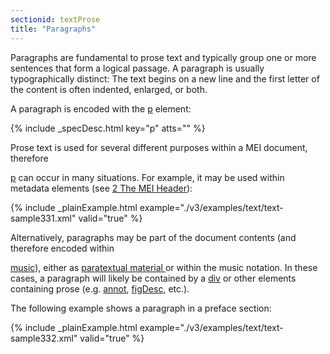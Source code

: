 ```yaml
---
sectionid: textProse
title: "Paragraphs"
---
```




Paragraphs are fundamental to prose text and typically group one or more sentences
that form
a logical passage. A paragraph is usually typographically distinct: The text begins
on a new
line and the first letter of the content is often indented, enlarged, or both.

A paragraph is encoded with the <a class="link_odd_elementSpec" href="/v3/elements/p">p</a> element:



{% include _specDesc.html key="p" atts="" %}



Prose text is used for several different purposes within a MEI document, therefore

<a class="link_odd_elementSpec" href="/v3/elements/p">p</a> can occur in many situations. For example, it may be used within
metadata elements (see 
<a class="link_ptr" title="The MEI Header" href="/v3/guidelines/header">2 The MEI Header</a>):

{% include _plainExample.html example="./v3/examples/text/text-sample331.xml" valid="true" %}

Alternatively, paragraphs may be part of the document contents (and therefore encoded
within

<a class="link_odd_elementSpec" href="/v3/elements/music">music</a>), either as 
<a class="link_ref" title="Paratext" href="/v3/guidelines/text#textFrontBack">paratextual
   material
</a> or within the music notation. In these cases, a paragraph will likely be
contained by a 
<a class="link_odd_elementSpec" href="/v3/elements/div">div</a> or other elements containing prose (e.g. 
<a class="link_odd_elementSpec" href="/v3/elements/annot">annot</a>, 
<a class="link_odd_elementSpec" href="/v3/elements/figDesc">figDesc</a>, etc.).

The following example shows a paragraph in a preface section:

{% include _plainExample.html example="./v3/examples/text/text-sample332.xml" valid="true" %}

